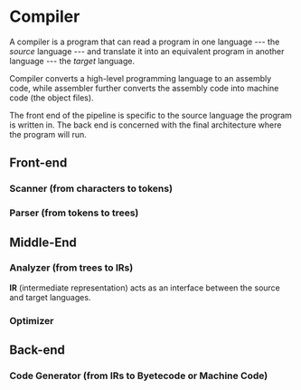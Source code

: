 # Compiler

A compiler is a program that can read a program in one language --- the *source* language --- and translate it into an equivalent program in another language --- the *target* language.

Compiler converts a high-level programming language to an assembly code, while assembler further converts the assembly code into machine code (the object files).

The front end of the pipeline is specific to the source language the program is written in. The back end is concerned with the final architecture where the program will run.

## Front-end
### Scanner (from characters to tokens)
### Parser (from tokens to trees)

## Middle-End
### Analyzer (from trees to IRs)
**IR** (intermediate representation) acts as an interface between the source and target languages.
### Optimizer

## Back-end
### Code Generator (from IRs to Byetecode or Machine Code)